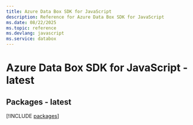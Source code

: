 ```yaml
---
title: Azure Data Box SDK for JavaScript
description: Reference for Azure Data Box SDK for JavaScript
ms.date: 08/22/2025
ms.topic: reference
ms.devlang: javascript
ms.service: databox
---
```

# Azure Data Box SDK for JavaScript - latest
## Packages - latest
[!INCLUDE [packages](data-box-index.md)]